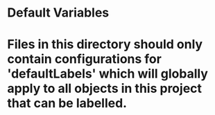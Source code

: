 # Default Variables

# Files in this directory should only contain configurations for 'defaultLabels' which will globally apply to all objects in this project that can be labelled.
